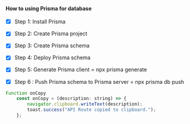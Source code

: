 #### How to using Prisma for database
- [x] Step 1: Install Prisma
- [x] Step 2: Create Prisma project
- [x] Step 3: Create Prisma schema
- [x]  Step 4: Deploy Prisma schema
- [x]  Step 5: Generate Prisma client = npx prisma generate
- [x] Step 6 : Push Prisma schema to Prisma server = npx prisma db push


```js
Function onCopy
    const onCopy = (description: string) => {
        navigator.clipboard.writeText(description);
        toast.success("API Route copied to clipboard.");
    };
```
